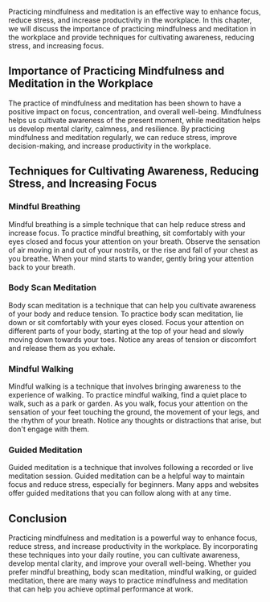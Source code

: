 
Practicing mindfulness and meditation is an effective way to enhance focus, reduce stress, and increase productivity in the workplace. In this chapter, we will discuss the importance of practicing mindfulness and meditation in the workplace and provide techniques for cultivating awareness, reducing stress, and increasing focus.

## Importance of Practicing Mindfulness and Meditation in the Workplace

The practice of mindfulness and meditation has been shown to have a positive impact on focus, concentration, and overall well-being. Mindfulness helps us cultivate awareness of the present moment, while meditation helps us develop mental clarity, calmness, and resilience. By practicing mindfulness and meditation regularly, we can reduce stress, improve decision-making, and increase productivity in the workplace.

## Techniques for Cultivating Awareness, Reducing Stress, and Increasing Focus

### Mindful Breathing

Mindful breathing is a simple technique that can help reduce stress and increase focus. To practice mindful breathing, sit comfortably with your eyes closed and focus your attention on your breath. Observe the sensation of air moving in and out of your nostrils, or the rise and fall of your chest as you breathe. When your mind starts to wander, gently bring your attention back to your breath.

### Body Scan Meditation

Body scan meditation is a technique that can help you cultivate awareness of your body and reduce tension. To practice body scan meditation, lie down or sit comfortably with your eyes closed. Focus your attention on different parts of your body, starting at the top of your head and slowly moving down towards your toes. Notice any areas of tension or discomfort and release them as you exhale.

### Mindful Walking

Mindful walking is a technique that involves bringing awareness to the experience of walking. To practice mindful walking, find a quiet place to walk, such as a park or garden. As you walk, focus your attention on the sensation of your feet touching the ground, the movement of your legs, and the rhythm of your breath. Notice any thoughts or distractions that arise, but don't engage with them.

### Guided Meditation

Guided meditation is a technique that involves following a recorded or live meditation session. Guided meditation can be a helpful way to maintain focus and reduce stress, especially for beginners. Many apps and websites offer guided meditations that you can follow along with at any time.

## Conclusion

Practicing mindfulness and meditation is a powerful way to enhance focus, reduce stress, and increase productivity in the workplace. By incorporating these techniques into your daily routine, you can cultivate awareness, develop mental clarity, and improve your overall well-being. Whether you prefer mindful breathing, body scan meditation, mindful walking, or guided meditation, there are many ways to practice mindfulness and meditation that can help you achieve optimal performance at work.
